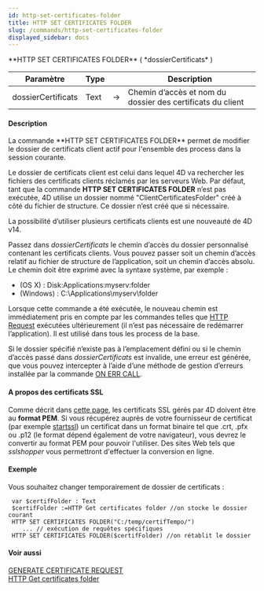 ```yaml
---
id: http-set-certificates-folder
title: HTTP SET CERTIFICATES FOLDER
slug: /commands/http-set-certificates-folder
displayed_sidebar: docs
---
```


<!--REF #_command_.HTTP SET CERTIFICATES FOLDER.Syntax-->**HTTP SET CERTIFICATES FOLDER** ( *dossierCertificats* )<!-- END REF-->
<!--REF #_command_.HTTP SET CERTIFICATES FOLDER.Params-->
| Paramètre | Type |  | Description |
| --- | --- | --- | --- |
| dossierCertificats | Text | &rarr; | Chemin d’accès et nom du dossier des certificats du client |

<!-- END REF-->

#### Description 

<!--REF #_command_.HTTP SET CERTIFICATES FOLDER.Summary-->La commande **HTTP SET CERTIFICATES FOLDER** permet de modifier le dossier de certificats client actif pour l'ensemble des process dans la session courante.<!-- END REF--> 

Le dossier de certificats client est celui dans lequel 4D va rechercher les fichiers des certificats clients réclamés par les serveurs Web. Par défaut, tant que la commande **HTTP SET CERTIFICATES FOLDER** n’est pas exécutée, 4D utilise un dossier nommé "ClientCertificatesFolder" créé à côté du fichier de structure. Ce dossier n’est créé que si nécessaire.

La possibilité d’utiliser plusieurs certificats clients est une nouveauté de 4D v14\. 

Passez dans *dossierCertificats* le chemin d’accès du dossier personnalisé contenant les certificats clients. Vous pouvez passer soit un chemin d’accès relatif au fichier de structure de l’application, soit un chemin d’accès absolu. Le chemin doit être exprimé avec la syntaxe système, par exemple :

* (OS X) : Disk:Applications:myserv:folder
* (Windows) : C:\\Applications\\myserv\\folder

Lorsque cette commande a été exécutée, le nouveau chemin est immédiatement pris en compte par les commandes telles que [HTTP Request](http-request.md) exécutées ultérieurement (il n’est pas nécessaire de redémarrer l’application). Il est utilisé dans tous les process de la base.

Si le dossier spécifié n’existe pas à l’emplacement défini ou si le chemin d’accès passé dans *dossierCertificats* est invalide, une erreur est générée, que vous pouvez intercepter à l’aide d’une méthode de gestion d’erreurs installée par la commande [ON ERR CALL](on-err-call.md). 

#### A propos des certificats SSL 

Comme décrit dans [cette page](https://developer.4d.com/docs/fr/Admin/tls), les certificats SSL gérés par 4D doivent être au **format PEM**. Si vous récupérez auprès de votre fournisseur de certificat (par exemple [startssl](https://www.startssl.com/)) un certificat dans un format binaire tel que .crt, .pfx ou .p12 (le format dépend également de votre navigateur), vous devrez le convertir au format PEM pour pouvoir l'utiliser. Des sites Web tels que *sslshopper* vous permettront d'effectuer la conversion en ligne.

#### Exemple 

Vous souhaitez changer temporairement de dossier de certificats :

```4d
 var $certifFolder : Text
 $certifFolder :=HTTP Get certificates folder //on stocke le dossier courant
 HTTP SET CERTIFICATES FOLDER("C:/temp/certifTempo/")
    ... // exécution de requêtes spécifiques
 HTTP SET CERTIFICATES FOLDER($certifFolder) //on rétablit le dossier
```

#### Voir aussi 

[GENERATE CERTIFICATE REQUEST](generate-certificate-request.md)  
[HTTP Get certificates folder](http-get-certificates-folder.md)  
